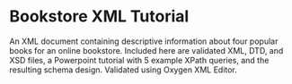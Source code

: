 # Bookstore XML Tutorial
An XML document containing descriptive information about four popular books for an online bookstore. Included here are validated XML, DTD, and XSD files, a Powerpoint tutorial with 5 example XPath queries, and the resulting schema design. Validated using Oxygen XML Editor.
